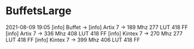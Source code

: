 # BuffetsLarge

2021-08-09 19:05
[info] Buffet ->
[info] Artix 7 -> 189 Mhz 277 LUT 418 FF
[info] Artix 7 -> 336 Mhz 408 LUT 418 FF
[info] Kintex 7 -> 270 Mhz 277 LUT 418 FF
[info] Kintex 7 -> 399 Mhz 406 LUT 418 FF
